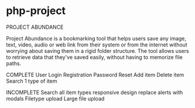 # php-project

PROJECT ABUNDANCE

Project Abundance is a bookmarking tool that helps users save any image, text, video, audio or web link from their system or from the internet without worrying about saving them in a rigid folder structure. The tool allows users to retrieve data that they've saved easily, without having to memorize file paths.

COMPLETE
User Login
Registration
Password Reset
Add item
Delete item
Search 1 type of item

INCOMPLETE
Search all item types
responsive design
replace alerts with modals
Filetype upload
Large file upload

